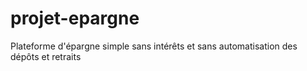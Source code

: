 # projet-epargne
Plateforme d'épargne simple sans intérêts et sans automatisation des dépôts et retraits
